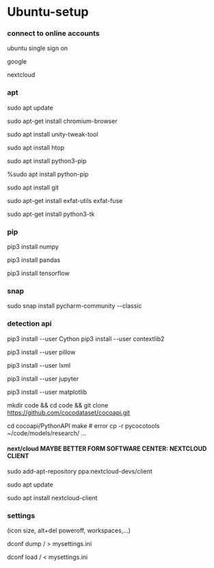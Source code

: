 # Ubuntu-setup
### connect to online accounts
ubuntu single sign on

google

nextcloud


### apt
sudo apt update

sudo apt-get install chromium-browser

sudo apt install unity-tweak-tool

sudo apt install htop

sudo apt install python3-pip

%sudo apt install python-pip

sudo apt install git

sudo apt-get install exfat-utils exfat-fuse 

sudo apt-get install python3-tk



### pip
pip3 install numpy

pip3 install pandas

pip3 install tensorflow


### snap
sudo snap install pycharm-community --classic


### detection api
pip3 install --user Cython
pip3 install --user contextlib2

pip3 install --user pillow

pip3 install --user lxml

pip3 install --user jupyter

pip3 install --user matplotlib

mkdir code && cd code && git clone https://github.com/cocodataset/cocoapi.git

cd cocoapi/PythonAPI
make # error
cp -r pycocotools ~/code/models/research/
...

#### next/cloud MAYBE BETTER FORM SOFTWARE CENTER: NEXTCLOUD CLIENT
sudo add-apt-repository ppa:nextcloud-devs/client

sudo apt update

sudo apt install nextcloud-client




### settings
(icon size, alt+del poweroff, workspaces,...)

dconf dump / > mysettings.ini

dconf load / < mysettings.ini
